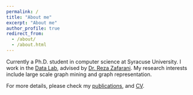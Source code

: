 ```yaml
---
permalink: /
title: "About me"
excerpt: "About me"
author_profile: true
redirect_from: 
  - /about/
  - /about.html
---
```


Currently a Ph.D. student in computer science at Syracuse University. I work in the [Data Lab](https://data.syr.edu/), advised by [Dr. Reza Zafarani](http://ecs.syr.edu/faculty/reza/). My research interests include large scale graph mining and graph representation. 

For more details, please check my [publications](/publications/), and [CV](/cv/).
